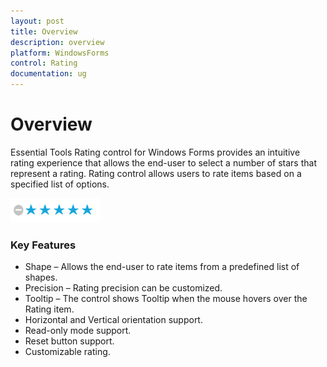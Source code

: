 ```yaml
---
layout: post
title: Overview
description: overview
platform: WindowsForms
control: Rating  
documentation: ug
---
```


# Overview

Essential Tools Rating control for Windows Forms provides an intuitive rating experience that allows the end-user to select a number of stars that represent a rating. Rating control allows users to rate items based on a specified list of options.

![](Overview_images/Overview_img1.png)



### Key Features

* Shape – Allows the end-user to rate items from a predefined list of shapes.
* Precision – Rating precision can be customized.
* Tooltip – The control shows Tooltip when the mouse hovers over the Rating item.
* Horizontal and Vertical orientation support.
* Read-only mode support.
* Reset button support.
* Customizable rating.
